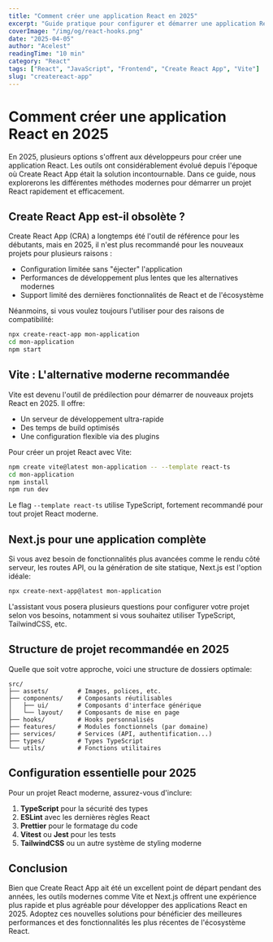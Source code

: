 ```yaml
---
title: "Comment créer une application React en 2025"
excerpt: "Guide pratique pour configurer et démarrer une application React moderne avec les meilleures pratiques et outils de 2025."
coverImage: "/img/og/react-hooks.png"
date: "2025-04-05"
author: "Acelest"
readingTime: "10 min"
category: "React"
tags: ["React", "JavaScript", "Frontend", "Create React App", "Vite"]
slug: "createreact-app"
---
```


# Comment créer une application React en 2025

En 2025, plusieurs options s'offrent aux développeurs pour créer une application React. Les outils ont considérablement évolué depuis l'époque où Create React App était la solution incontournable. Dans ce guide, nous explorerons les différentes méthodes modernes pour démarrer un projet React rapidement et efficacement.

## Create React App est-il obsolète ?

Create React App (CRA) a longtemps été l'outil de référence pour les débutants, mais en 2025, il n'est plus recommandé pour les nouveaux projets pour plusieurs raisons :

- Configuration limitée sans "éjecter" l'application
- Performances de développement plus lentes que les alternatives modernes
- Support limité des dernières fonctionnalités de React et de l'écosystème

Néanmoins, si vous voulez toujours l'utiliser pour des raisons de compatibilité:

```bash
npx create-react-app mon-application
cd mon-application
npm start
```

## Vite : L'alternative moderne recommandée

Vite est devenu l'outil de prédilection pour démarrer de nouveaux projets React en 2025. Il offre:

- Un serveur de développement ultra-rapide
- Des temps de build optimisés
- Une configuration flexible via des plugins

Pour créer un projet React avec Vite:

```bash
npm create vite@latest mon-application -- --template react-ts
cd mon-application
npm install
npm run dev
```

Le flag `--template react-ts` utilise TypeScript, fortement recommandé pour tout projet React moderne.

## Next.js pour une application complète

Si vous avez besoin de fonctionnalités plus avancées comme le rendu côté serveur, les routes API, ou la génération de site statique, Next.js est l'option idéale:

```bash
npx create-next-app@latest mon-application
```

L'assistant vous posera plusieurs questions pour configurer votre projet selon vos besoins, notamment si vous souhaitez utiliser TypeScript, TailwindCSS, etc.

## Structure de projet recommandée en 2025

Quelle que soit votre approche, voici une structure de dossiers optimale:

```
src/
├── assets/        # Images, polices, etc.
├── components/    # Composants réutilisables
│   ├── ui/        # Composants d'interface générique
│   └── layout/    # Composants de mise en page
├── hooks/         # Hooks personnalisés
├── features/      # Modules fonctionnels (par domaine)
├── services/      # Services (API, authentification...)
├── types/         # Types TypeScript
└── utils/         # Fonctions utilitaires
```

## Configuration essentielle pour 2025

Pour un projet React moderne, assurez-vous d'inclure:

1. **TypeScript** pour la sécurité des types
2. **ESLint** avec les dernières règles React
3. **Prettier** pour le formatage du code
4. **Vitest** ou **Jest** pour les tests
5. **TailwindCSS** ou un autre système de styling moderne

## Conclusion

Bien que Create React App ait été un excellent point de départ pendant des années, les outils modernes comme Vite et Next.js offrent une expérience plus rapide et plus agréable pour développer des applications React en 2025. Adoptez ces nouvelles solutions pour bénéficier des meilleures performances et des fonctionnalités les plus récentes de l'écosystème React.

